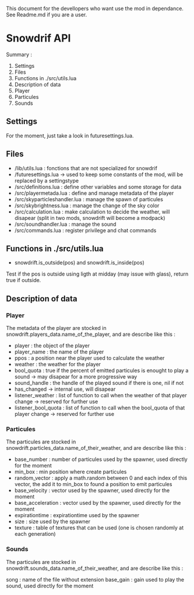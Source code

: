 This document for the devellopers who want use the mod in dependance.
See Readme.md if you are a user.

# Snowdrif API

Summary :
1. Settings
2. Files
 1. Functions in ./src/utils.lua
3. Description of data
 1. Player
 2. Particules
 3. Sounds

## Settings

For the moment, just take a look in futuresettings.lua.


## Files

- /lib/utils.lua : fonctions that are not specialized for snowdrif
- /futuresettings.lua -> used to keep some constants of the mod, will be replaced by a settingstype
- /src/definitions.lua : define other variables and some storage for data
- /src/playermetada.lua : define and manage metadata of the player
- /src/skyparticleshandler.lua : manage the spawn of particules
- /src/skybrightness.lua : manage the change of the sky color
- /src/calculation.lua : make calculation to decide the weather, will disapear (split in two mods, snowdrift will become a modpack)
- /src/soundhandler.lua : manage the sound
- /src/commands.lua : register privilege and chat commands


## Functions in ./src/utils.lua

- snowdrift.is_outside(pos) and snowdrift.is_inside(pos)

Test if the pos is outside using ligth at midday (may issue with glass), return true if outside.


## Description of data

### Player

The metadata of the player are stocked in snowdrift.players_data.name_of_the_player, and are describe like this :

- player : the object of the player
- player_name : the name of the player
- ppos : a position near the player used to calculate the weather
- weather : the weather for the player
- bool_quota : true if the percent of emitted particules is enought to play a sound -> may disapear for a more progressive way
- sound_handle : the handle of the played sound if there is one, nil if not
- has_changed -> internal use, will disapear
- listener_weather : list of function to call when the weather of that player change -> reserved for further use
- listener_bool_quota : list of function to call when the bool_quota of that player change -> reserved for further use


### Particules

The particules are stocked in snowdrift.particles_data.name_of_their_weather, and  are describe like this :

- base_number : number of particules used by the spawner, used directly for the moment
- min_box : min position where create particules
- random_vector : apply a math.random between 0 and each index of this vector, the add it to min_box to found a position to emit particules
- base_velocity : vector used by the spawner, used directly for the moment
- base_acceleration : vector used by the spawner, used directly for the moment
- expirationtime : expirationtime used by the spawner
- size : size used by the spawner
- texture : table of textures that can be used (one is chosen randomly at each generation)


### Sounds

The particules are stocked in snowdrift.sounds_data.name_of_their_weather, and  are describe like this :

song : name of the file without extension
base_gain : gain used to play the sound, used directly for the moment


